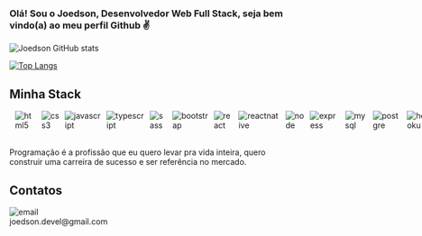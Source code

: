 ### Olá! Sou o Joedson, Desenvolvedor Web Full Stack, seja bem vindo(a) ao meu perfil Github ✌️

![Joedson GitHub stats](https://github-readme-stats.vercel.app/api?username=devjoedson91&show_icons=true&theme=radical)

[![Top Langs](https://github-readme-stats.vercel.app/api/top-langs/?username=devjoedson91&layout=compact)](https://github.com/anuraghazra/github-readme-stats)

## Minha Stack

<div style="display: flex; gap: 10px;"><br />
    <img align="center" alt="html5" src="https://img.shields.io/badge/HTML5-E34F26?style=for-the-badge&logo=html5&logoColor=white" />
    <img align="center" alt="css3" src="https://img.shields.io/badge/CSS3-1572B6?style=for-the-badge&logo=css3&logoColor=white" />
    <img align="center" alt="javascript" src="https://img.shields.io/badge/JavaScript-F7DF1E?style=for-the-badge&logo=javascript&logoColor=black" />
    <img align="center" alt="typescript" src="https://img.shields.io/badge/TypeScript-007ACC?style=for-the-badge&logo=typescript&logoColor=white" />
    <img align="center" alt="sass" src="https://img.shields.io/badge/Sass-CC6699?style=for-the-badge&logo=sass&logoColor=white" />
     <img align="center" alt="bootstrap" src="https://img.shields.io/badge/Bootstrap-563D7C?style=for-the-badge&logo=bootstrap&logoColor=white" />
    <img align="center" alt="react" src="https://img.shields.io/badge/React-20232A?style=for-the-badge&logo=react&logoColor=61DAFB" />
    <img align="center" alt="reactnative" src="https://img.shields.io/badge/React_Native-20232A?style=for-the-badge&logo=react&logoColor=61DAFB" />
    <img align="center" alt="node" src="https://img.shields.io/badge/Node.js-43853D?style=for-the-badge&logo=node.js&logoColor=white" />
     <img align="center" alt="express" src="https://img.shields.io/badge/Express.js-404D59?style=for-the-badge" />
     <img align="center" alt="mysql" src="https://img.shields.io/badge/MySQL-00000F?style=for-the-badge&logo=mysql&logoColor=white" />
     <img align="center" alt="postgre" src="https://img.shields.io/badge/PostgreSQL-316192?style=for-the-badge&logo=postgresql&logoColor=white" />
     <img align="center" alt="heroku" src="https://img.shields.io/badge/Heroku-430098?style=for-the-badge&logo=heroku&logoColor=white" />
</div><br/>

Programação é a profissão que eu quero levar pra vida inteira, quero construir uma carreira de sucesso e ser referência no mercado.

## Contatos

<div style="display: inline_block; gap: 5">
    <img align="center" alt="email" src="https://img.shields.io/badge/Gmail-D14836?style=for-the-badge&logo=gmail&logoColor=white" /><br />
    joedson.devel@gmail.com
</div>
